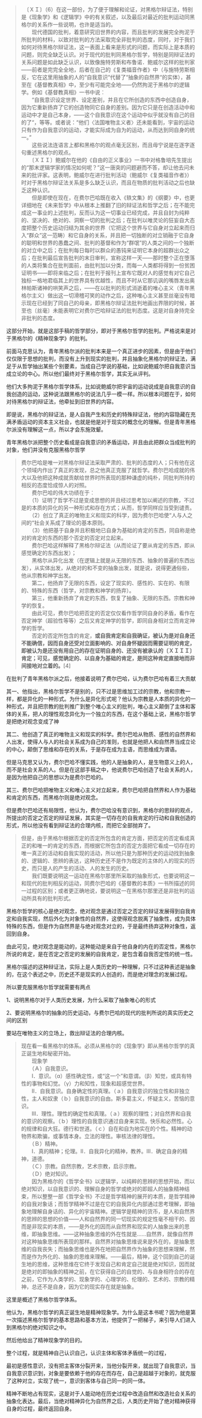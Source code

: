 <blockquote data-pid="VUlP0SNk">　〔ＸＩ〕（6）在这一部份，为了便于理解和论证，对黑格尔辩证法，特别是《现象学》和《逻辑学》中的有关叙述，以及最后对最近的批判运动同黑格尔的关系作一些说明，也许是适当的。<br>　　现代德国的批判，着意研究旧世界的内容，而且批判的发展完全拘泥于所批判的材料，以致对批判的方法采取完全非批判的态度，同时，对于我们如何对待黑格尔辩证法，这一表面上看来是形式的问题，而实际上是本质的问题，则完全缺乏认识。对于现代的批判同黑格尔哲学，特别是同辩证法的关系问题是如此缺乏认识，以致像施特劳斯和布鲁诺．鲍威尔这样的批判家——前者是完完全全地，后者在自己的《复类福音作者》中（与施特劳斯相反，它在这里用抽象的人的“自我意识“代替了“抽象的自然界“的实体），甚至在《基督教真相》中，至少有可能完全地——仍然拘泥于黑格尔的逻辑学。例如《基督教真相》一书中说︰<br>　　“自我意识设定世界、设定差别，并且在它所创造的东西中创造自身，因为它重新扬弃了它的创造物同它自身的差别。因为它只是在创造活动中和运动中才是自己本身，——这个自我意识在这个运动中似乎就没有自己的目的了“，等等。或者说：“他们〈法国唯物主义者〉还未能看到，宇宙的运动只有作为自我意识的运动，才能实际成为自为的运动，从而达到同自身的统一。”<br>　　这些说法连语言上都和黑格尔的观点毫无区别，而且毋宁说是在逐字逐句重述黑格尔的观点。<br>　　〔ＸＩＩ〕鲍威尔在他的《自由的正义事业》一书中对格鲁培先生提出的“那末逻辑学家的情况如何呢？”这一唐突的问题避而不答，却让他去问未来的批评家。这表明，鲍威尔在进行批判活动（鲍威尔《复类福音作者》）时对于黑格尔辩证法关系是多么缺乏认识，而且在物质的批判活动之后也缺乏这种认识。<br>　　但是即使在现在，在费尔巴哈既在收入《轶文集》的《纲要》中，也更详细地在《未来哲学》中从根本上推翻了旧的辩证法和哲学之后；在不能完成这一事业的上述批判，反而认为这一切事业已经完成，并且自封为纯粹的、坚决的、绝对的、洞察一切的批判之后；在批判以唯灵论的狂妄自大态度把整个历史运动归结为其余的世界（它把这个世界与它自身对立起来而归入“群众”这一范畴）和它自身的关系，并且把一切独断的对立销融于它自身的聪明和世界的愚蠢之间、批判的基督和作为“群氓”的人类之间的一个独断的对立中之后；在批判每日每时以群众的愚钝来证明它本身的超群出众之后；在批判最后宣告批判的末日审判，宣称这样一天——那时整个正在堕落的人类将集合在批判面前，由批判加以分类，而每一人类都将得到一份贫困证明书——即将来临之后；在批判于报刊上宣布它既对人的感觉有对它自己独标一格地君临其上的世界具有优越性，而且不时从它那讥讽的嘴唇发出奥林帕斯诸神的哄笑声之后，——在以批判的形式消逝着的唯心主义（青年黑格尔主义）做出这一切滑稽可笑的动作之后，这种唯心主义甚至丝毫没有暗示现在已经到了同自己的母亲，即黑格尔辩证法批判地画出界限的时候，甚至也〔丝毫〕未能表明它对费尔巴哈辩证法的批判态度。这是对自身持完全非批判的态度。</blockquote><p data-pid="T1j-0LwR">这部分开始，就是这部手稿的哲学部分，即对于黑格尔哲学的批判。严格说来是对于黑格尔的《精神现象学》的批判。</p><p data-pid="H764TKgz">前面马克思认为，青年黑格尔派的批判本来是一个真正进步的因素，但是由于他们仅仅限于思想的批判，而没有上升到现实的批判，并且抽象化黑格尔的辩证法，满足于从哲学抽出某些个别要素，当成自己学说的基础，比如说鲍威尔把自我意识当成立论的中心。所以他们最终对于黑格尔哲学，其实无从评判。</p><p data-pid="BqqD2yQl">他们大多拘泥于黑格尔哲学体系，比如说鲍威尔把宇宙的运动说成是自我意识的自我创造的运动，这种说法跟黑格尔的说法几乎一模一样。所以根本问题在于，如何对待黑格尔的辩证法，他牵扯到旧世界的内容。</p><p data-pid="jv7-VnpA">即是说，黑格尔的辩证法，是人自我产生和历史的特殊辩证法，他的内容隐藏在充满矛盾运动的资本主义社会，也就是他是对于现实的概念化的理解。但是青年黑格尔派没有理解这一点，所以才会东施效颦。</p><p data-pid="m2R7ZxNp">青年黑格尔派把整个历史看成是自我意识的矛盾运动，并且由此把群众当成批判的对象，他们并没有克服黑格尔哲学</p><blockquote data-pid="0wlPq3Ll">费尔巴哈是唯一对黑格尔辩证法采取严肃的、批判的态度的人；只有他在这个领域内作出了真正的发现，总之他真正克服了就哲学。费尔巴哈成就的伟大以及他把这种成就贡献给世界时所表现的那种谦虚的纯朴，同批判所持的相反的态度恰成惊人的对照。<br>　　费尔巴哈的伟大功绩在于︰<br>　　（1）证明了哲学不过是变成思想的并且经过思考加以阐述的宗教，不过是的本质的异化的另一种形式和存在方式；从而，哲学同样应当受到谴责。<br>　　（2）创立了真正的唯物主义和现实的科学，因为费尔巴哈使“人与人之间的“社会关系成了理论的基本原则。<br>　　（3）他把基于自身并且积极地已自身为基础的肯定的东西，同自称是绝对的肯定的东西的那个否定的否定对立起来。<br>　　费尔巴哈这样解释了黑格尔辩证法（从而论证了要从肯定的东西，即从感觉确定的东西出发）；<br>　　黑格尔从异化出发（在逻辑上就是从无限的东西、抽象的普遍的东西出发），从实体出发，从绝对的和不变的抽象出发，就是说，说得更通俗些，他从宗教和神学出发。<br>　　第二，他扬弃了无限的东西，设定了现实的、感性的、实在的、有限的、特殊的东西（哲学，对宗教和神学的扬弃）。<br>　　第三，他重新扬弃了肯定的东西，恢复了抽象、无限的东西。宗教和神学的恢复。<br>　　由此可见，费尔巴哈把否定的否定仅仅看作哲学同自身的矛盾，看作在否定神学（超验性等等）之后又肯定神学的哲学，即同自身相对立而肯定神学的哲学。<br>　　否定的否定所包含的肯定，<b>或自我肯定和自我确证，被认为是对自身还不能确信，因而自身还受对立面影响的、对自身怀疑因而需要证明的肯定，即被认为是还没有用自己的存在证明自身的、还没有被承认的〔ＸＩＩＩ〕肯定；可见，感觉确定的、以自身为基础的肯定，是同这种肯定直接地而非间接地对立着的。</b>[4]</blockquote><p data-pid="p6F4ooHP">在批判了青年黑格尔派之后，他接着说明了费尔巴哈，认为费尔巴哈有着三大贡献</p><p data-pid="QaK8Akya">其一、他指出，黑格尔哲学不是别的，只不过是思维加工过的宗教，他和宗教一样，都是异化的一种形式。为什么是异化形式呢？他认为宗教是人本质的异化的一种形式，并且把宗教的批判推广到整个唯心主义的批判，唯心主义颠倒了主体和客体的关系，把人的理性观念异化为一个独立的东西，在这个基础上说，黑格尔哲学是把绝对观念变成了神</p><p data-pid="a4jiOln5">其二、他创造了真正的唯物主义和现实的科学。费尔巴哈从物质、感性的自然界和人出发，使得人与人的社会关系成为自己的准则，也就是他把人和自然界当成立论的中心，颠倒了思维和存在的关系，于是存在成为主语，而思维成为谓语。</p><p data-pid="V2VB_3Mm">但是马克思又认为，费尔巴哈不懂实践，他的人是抽象的人，是生物意义上的人，而不是社会关系的人。但是在这部手稿之中，他说费尔巴哈创造了社会关系的人，是因为他把自己的思想以为是费尔巴哈的。</p><p data-pid="Mk6fMrhc">其三、费尔巴哈把唯物主义和唯心主义对立起来，费尔巴哈把自然界和人作为基础和肯定的东西，而黑格尔则是绝对观念。</p><p data-pid="QlidQBGU">但是费尔巴哈还有局限性，他认为，费尔巴哈没有意识到，黑格尔的思辩的观点，所提出的否定之否定的辩证发展，其实是一切存在的自我肯定的行动和自我创造的形式，所以他没有看到辩证法的合理内核，而把它全部抛弃了。</p><blockquote data-pid="e6bJsEOw">但是，由于黑格尔根据否定的否定所包含的肯定方面，把否定的否定看成真正的和唯一的肯定的东西，而根据它所包含的否定方面把它看成一切存在的唯一真正的活动和自我实现的活动，所以他只是为那种历史的运动找到抽象的、逻辑的、思辨的表达，这种历史还不是作为既定的主体的人的现实的历史，而只是人的产生的活动、人的发生的历史。<br>　　我们既要说明这一运动在黑格尔那里所采取的抽象形式，也要说明这一和现代的批判相反的运动，同费尔巴哈的《基督教的本质》一书所描述的同一过程的区别；或者更正确地说，要说明这一在黑格尔那里还是非批判的运动所具有的批判形式。</blockquote><p data-pid="I8X7OCWR">黑格尔哲学的核心是绝对观念，绝对观念是通过否定之否定的辩证发展得到自我肯定和自我实现，然后外化为对象性的自然界，这使得观念脱离了抽象性，成为具体特殊的东西，但是作为自然界是与绝对观念对立的，于是最终扬弃这种对象性，返回到自身。</p><p data-pid="6vBns0AD">由此可见，绝对观念是能动的，这种能动是来自于他自身的内在的否定性，黑格尔所说的肯定，是在否定之否定的发展的自我肯定，是包含着自我否定性的统一性。</p><p data-pid="2cUSPze3">黑格尔描述的这种辩证法，实际上是人类历史的一种理解，只不过这种表述是抽象的，在这个表述之中，历史还不是现实的人创造的，而是绝对理念的发展过程。</p><p data-pid="FUqePWVD">所以要克服黑格尔哲学就需要有两点</p><p data-pid="WVZn-OVP">1、说明黑格尔对于人类历史发展，为什么采取了抽象唯心的形式</p><p data-pid="6-7mwX6f">2、要说明黑格尔的抽象的历史运动，与费尔巴哈的现代的批判所说的真实历史之间的区别</p><p data-pid="2fLC0Mgs">要站在唯物主义的立场上，救出辩证法的合理内核。</p><blockquote data-pid="YZM8VjRh">现在看一看黑格尔的体系。必须从黑格尔的《现象学》即从黑格尔哲学的真正诞生地和秘密开始。<br>　　现象学<br>　　（Ａ）自我意识。<br>　　Ⅰ．意识。（α）感性确定性，或“这一个”和意谓。（β）知觉，或具有特性的事物和幻觉。（γ）力和知性，现象和超感觉世界。<br>　　Ⅱ．自我意识。自身确定性的真理。（ａ）自我意识的独立性和非独立性，主人和奴隶（ｂ）自我意识的自由。斯多葛主义，怀疑主义，苦恼的意识。<br>　　Ⅲ．理性。理性的确定性和真理。（ａ）观察的理性；对自然界和自我的意识的观察。（ｂ）理性的自我意识通过自身来实现。快乐和必然性。心的规律和自大狂。德行和世道。（ｃ）自在和自为地实在的个性。精神的动物界和欺骗，或事情本身。立法的理性。审核法律的理性。<br>　　（Ｂ）精神。<br>　　Ⅰ．真的精神；伦理。Ⅱ．自我异化的精神，教养。Ⅲ．确定自身的精神，道德。<br>　　（Ｃ）宗教。自然宗教，艺术宗教，启示宗教。<br>　　（Ｄ）绝对知识。<br>　　因为黑格尔的《哲学全书》以逻辑学，以纯粹的思辨的思想开始，而以绝对知识，以自我意识的、理解自身的哲学或绝对的即超人的抽象精神结束，所以整整一部《哲学全书》不过是哲学精神的展开的本质，是哲学精神的自我对象话；而哲学精神不过是在它的自我异化内部通过思考理解，即抽象地理解自身话的、异化的宇宙精神。逻辑学是精神的货币，是人和自然界的思辨的思想的价值——人和自然界的同一切现实的规定性毫不相干的、因而是非现实的本质，——是外化的因而从自然界和现实的人抽象出来的思维，即抽象思维。——这种抽象思维的外在性就是......自然界，就像自然界对这种抽象思维所表现的那样。自然界对抽象思维说来是外在的，是抽象思维的自我丧失；而抽象思维也是外在地把自然界作为抽象的思想来理解，然而是作为外化的、抽象的思维来理解。——最后，精神，这个回到自己的诞生地的思维，这种思维在它终于发现自己和肯定自己就是绝对知识，因而就是绝对的即抽象的精神之前，在它获得自己的自觉的、与自身相符合的存在之前，它作为人类学的、现象学的、心理学的、伦理的、艺术的、宗教的精神，总还不是自身，因为它的现实存在就是抽象。</blockquote><p data-pid="oNp-L4Yd">这里是概述了黑格尔哲学体系。</p><p data-pid="y11W8Wni">他认为，黑格尔哲学的真正诞生地是精神现象学。为什么是这本书呢？因为他是第一次描述黑格尔哲学的基本思路和基本方法，他提供了一把梯子，来引导人们进入到黑格尔的绝对知识之中。</p><p data-pid="KlvlsPLX">然后他给出了精神现象学的目的。</p><p data-pid="5KFMPsvC">整个过程，就是精神自己认识自己，认识主体和客体矛盾统一的过程，</p><p data-pid="ZPpiUeIt">最初是感性意识，没有把主客体分裂开来，当他分裂开来，就出现了自我意识，当自我意识意识到，对象是要依赖于他的存在而存在，自己是超越于对象的，就克服了这种对立，实现了统一，意识到客体与自己同一的同一体。</p><p data-pid="fbyg2UJt">精神不断地占有现实，这是对于人能动地在历史过程中改造自然和改造社会关系的抽象化表达。最后，当绝对精神异化为自然界之后，人类历史开始了绝对精神获得自身的过程，最终返回自身。</p><p></p>